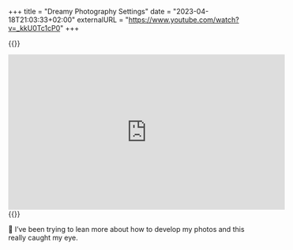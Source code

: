 +++
title = "Dreamy Photography Settings"
date = "2023-04-18T21:03:33+02:00"
externalURL = "https://www.youtube.com/watch?v=_kkU0Tc1cP0"
+++

{{<raw>}}
<iframe width="560" height="315" src="https://www.youtube-nocookie.com/embed/_kkU0Tc1cP0" frameborder="0" allow="accelerometer; autoplay; encrypted-media; gyroscope; picture-in-picture" allowfullscreen></iframe>
{{</raw>}}

🤔 I’ve been trying to lean more about how to develop my photos and this really caught my eye. 
